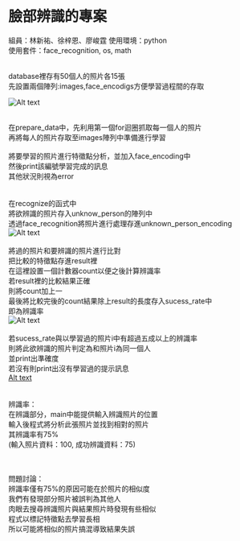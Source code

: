 # 臉部辨識的專案<br>
組員：林新祐、徐梓恩、廖峻霆
使用環境：python<br>
使用套件：face_recognition, os, math<br><br>

database裡存有50個人的照片各15張<br>
先設置兩個陣列:images,face_encodigs方便學習過程間的存取<br>

![Alt text](https://i.imgur.com/zNBc5gD.jpg)<br><br>

在prepare_data中，先利用第一個for迴圈抓取每一個人的照片<br>
再將每人的照片存取至images陣列中準備進行學習<br><br>
將要學習的照片進行特徵點分析，並加入face_encoding中<br>
然後print該編號學習完成的訊息<br>
其他狀況則視為error<br><br><br>
在recognize的函式中<br>
將欲辨識的照片存入unknow_person的陣列中<br>
透過face_recognition將照片進行處理存進unknown_person_encoding<br>
![Alt text](https://i.imgur.com/oEKe33I.jpg)<br><br>
將過的照片和要辨識的照片進行比對<br>
把比較的特徵點存進result裡<br>
在這裡設置一個計數器count以便之後計算辨識率<br>
若result裡的比較結果正確<br>
則將count加上一<br>
最後將比較完後的count結果除上result的長度存入sucess_rate中<br>
即為辨識率<br>
![Alt text](https://i.imgur.com/XHNwDNT.jpg)<br><br>
若sucess_rate與以學習過的照片i中有超過五成以上的辨識率<br>
則將此欲辨識的照片判定為和照片i為同一個人<br>
並print出準確度<br>
若沒有則print出沒有學習過的提示訊息<br>
[Alt text](https://i.imgur.com/CbynqIn.jpg)<br><br><br>
辨識率：<br>
在辨識部分，main中能提供輸入辨識照片的位置<br>
輸入後程式將分析此張照片並找到相對的照片<br>
其辨識率有75%<br>
(輸入照片資料：100, 成功辨識資料：75)<br><br><br>

問題討論：<br>
辨識率僅有75%的原因可能在於照片的相似度<br>
我們有發現部分照片被誤判為其他人<br>
肉眼去搜尋辨識照片與結果照片時發現有些相似<br>
程式以標記特徵點去學習長相<br>
所以可能將相似的照片搞混導致結果失誤<br>
